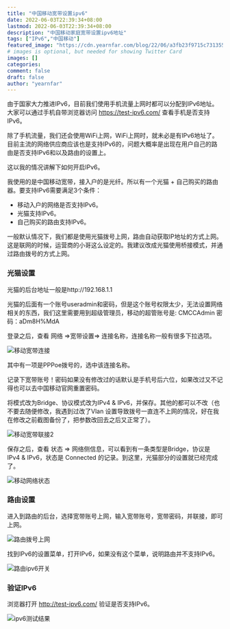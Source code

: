 ```yaml
---
title: "中国移动宽带设置ipv6"
date: 2022-06-03T22:39:34+08:00
lastmod: 2022-06-03T22:39:34+08:00
description: "中国移动家庭宽带设置ipv6地址"
tags: ["IPv6","中国移动"]
featured_image: "https://cdn.yearnfar.com/blog/22/06/a3fb23f9715c731355f6965ddd2e8411.webp"
# images is optional, but needed for showing Twitter Card
images: []
categories:
comment: false
draft: false
author: "yearnfar"
---
```


由于国家大力推进IPv6，目前我们使用手机流量上网时都可以分配到IPv6地址。大家可以通过手机自带浏览器访问 https://test-ipv6.com/ 查看手机是否支持IPv6。

除了手机流量，我们还会使用WiFi上网，WiFi上网时，就未必是有IPv6地址了。目前主流的网络供应商应该也是支持IPv6的，问题大概率是出现在用户自己的路由是否支持IPv6和以及路由的设置上。

这以我的情况讲解下如何开启IPv6。

我使用的是中国移动宽带，接入户的是光纤。所以有一个光猫 + 自己购买的路由器。要支持IPv6需要满足3个条件：

- 移动入户的网络是否支持IPv6。
- 光猫支持IPv6。
- 自己购买的路由支持IPv6。

一般默认情况下，我们都是使用光猫拨号上网，路由自动获取IP地址的方式上网。这是联网的时候，运营商的小哥这么设定的。我建议改成光猫使用桥接模式，并通过路由拨号的方式上网。

### 光猫设置

光猫的后台地址一般是http://192.168.1.1

光猫的后面有一个账号useradmin和密码，但是这个账号权限太少，无法设置网络相关的东西，我们这里需要用到超级管理员，移动的超管账号是: CMCCAdmin  密码：aDm8H%MdA

登录之后，查看 网络 =>宽带设置=> 连接名称，连接名称一般有很多下拉选项。

![移动宽带连接](https://cdn.yearnfar.com/blog/22/06/667884ce8dec1c271a33973557ea5398.png)

其中有一项是PPPoe拨号的，选中该连接名称。 

记录下宽带账号！密码如果没有修改过的话默认是手机号后六位，如果改过又不记得也可以去中国移动官网重置密码。

将模式改为Bridge、协议模式改为IPv4 & IPv6，并保存。其他的都可以不改（也不要去随便修改，我遇到过改了Vlan 设置导致拨号一直连不上网的情况，好在我在修改之前截图备份了，把参数改回去之后又正常了）。

![移动宽带联接2](https://cdn.yearnfar.com/blog/22/06/4496a17629f3097db436e063b62575fb.png)

保存之后，查看 状态 => 网络侧信息，可以看到有一条类型是Bridge，协议是 IPv4 & IPv6，状态是 Connected 的记录。到这里，光猫部分的设置就已经完成了。

![移动网络状态](https://cdn.yearnfar.com/blog/22/06/3e2aa5804ac1f2658119b79951db61e2.png)

### 路由设置

进入到路由的后台，选择宽带账号上网，输入宽带账号，宽带密码，并联接，即可上网。

![路由拨号上网](https://cdn.yearnfar.com/blog/22/06/8981316d1f4b44d91719dff73a15573f.png)

找到IPv6的设置菜单，打开IPv6，如果没有这个菜单，说明路由并不支持IPv6。

![路由ipv6开关](https://cdn.yearnfar.com/blog/22/06/c3c12c4d265a3bc5c456155834543c51.jpg)



### 验证IPv6

浏览器打开 http://test-ipv6.com/ 验证是否支持IPv6。

![ipv6测试结果](https://cdn.yearnfar.com/blog/22/06/3d1ce966ae9b3aaa977995c90e953f00.png)





